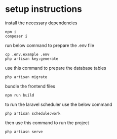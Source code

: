 # setup instructions

install the necessary dependencies
```
npm i
composer i
```

run below command to prepare the .env file
```
cp .env.example .env
php artisan key:generate
```

use this command to prepare the database tables
```
php artisan migrate
```

bundle the frontend files
```
npm run build
```

to run the laravel scheduler use the below command
```
php artisan schedule:work
```

then use this command to run the project
```
php artiasn serve
```
